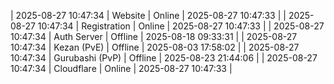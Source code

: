 | 2025-08-27 10:47:34 | Website | Online | 2025-08-27 10:47:33 |
| 2025-08-27 10:47:34 | Registration | Online | 2025-08-27 10:47:33 |
| 2025-08-27 10:47:34 | Auth Server | Offline | 2025-08-18 09:33:31 |
| 2025-08-27 10:47:34 | Kezan (PvE) | Offline | 2025-08-03 17:58:02 |
| 2025-08-27 10:47:34 | Gurubashi (PvP) | Offline | 2025-08-23 21:44:06 |
| 2025-08-27 10:47:34 | Cloudflare | Online | 2025-08-27 10:47:33 |
